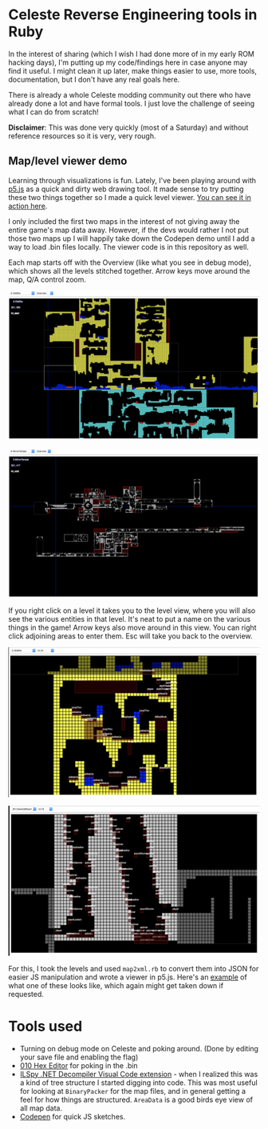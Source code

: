 # Celeste Reverse Engineering tools in Ruby

In the interest of sharing (which I wish I had done more of in my early ROM hacking days), I'm putting up my code/findings here in case anyone may find it useful. I might clean it up later, make things easier to use, more tools, documentation, but I don't have any real goals here.

There is already a whole Celeste modding community out there who have already done a lot and have formal tools. I just love the challenge of seeing what I can do from scratch!

**Disclaimer**: This was done very quickly (most of a Saturday) and without reference resources so it is very, very rough.

## Map/level viewer demo

Learning through visualizations is fun. Lately, I've been playing around with [p5.js](https://p5js.org/) as a quick and dirty web drawing tool. It made sense to try putting these two things together so I made a quick level viewer. [You can see it in action here](https://codepen.io/deltabouche/pen/WJPbaQ).

I only included the first two maps in the interest of not giving away the entire game's map data away. However, if the devs would rather I not put those two maps up I will happily take down the Codepen demo until I add a way to load .bin files locally. The viewer code is in this repository as well.

Each map starts off with the Overview (like what you see in debug mode), which shows all the levels stitched together. Arrow keys move around the map, Q/A control zoom.

![Screenshot of Old Site Map overview](screenshot/overview1.png)

![Screenshot of zoomed out Mirror Temple overview](screenshot/overview2.png)

If you right click on a level it takes you to the level view, where you will also see the various entities in that level. It's neat to put a name on the various things in the game! Arrow keys also move around in this view. You can right click adjoining areas to enter them. Esc will take you back to the overview.

![Screenshot of Level view for one of the Badeline chase levels in Old Site](screenshot/levelview1.png)

![Screenshot of Level view for one of the Celestial Resort B-side levels](screenshot/levelview2.png)

For this, I took the levels and used `map2xml.rb` to convert them into JSON for easier JS manipulation and wrote a viewer in p5.js. Here's an [example](http://deltabouche.com/celeste/json/0-Intro.json) of what one of these looks like, which again might get taken down if requested.

# Tools used

* Turning on debug mode on Celeste and poking around. (Done by editing your save file and enabling the flag)
* [010 Hex Editor](https://www.sweetscape.com/010editor/) for poking in the .bin
* [ILSpy .NET Decompiler Visual Code extension](https://marketplace.visualstudio.com/items?itemName=icsharpcode.ilspy-vscode) - when I realized this was a kind of tree structure I started digging into code. This was most useful for looking at `BinaryPacker` for the map files, and in general getting a feel for how things are structured. `AreaData` is a good birds eye view of all map data.
* [Codepen](https://codepen.io/) for quick JS sketches.
